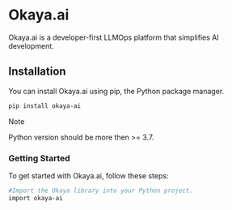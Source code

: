 # Okaya.ai

Okaya.ai is a developer-first LLMOps platform that simplifies AI development.

## Installation
You can install Okaya.ai using pip, the Python package manager.

```bash
pip install okaya-ai
```
> [!NOTE]
> Python version should be more then >= 3.7.


### Getting Started
To get started with Okaya.ai, follow these steps:
```bash
#Import the Okaya library into your Python project.
import okaya-ai
```
